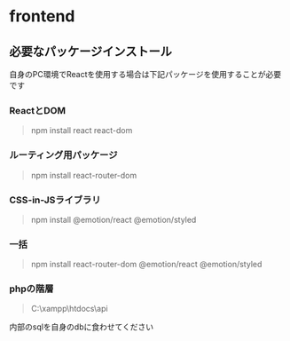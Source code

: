 # frontend
## 必要なパッケージインストール
自身のPC環境でReactを使用する場合は下記パッケージを使用することが必要です
### ReactとDOM
>npm install react react-dom
### ルーティング用パッケージ
> npm install react-router-dom
### CSS-in-JSライブラリ
>npm install @emotion/react @emotion/styled
### 一括
> npm install react-router-dom @emotion/react @emotion/styled


### phpの階層
> C:\xampp\htdocs\api

内部のsqlを自身のdbに食わせてください
